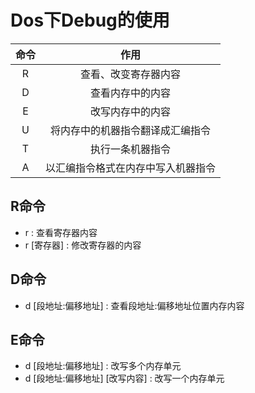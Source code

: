 <!--
 * @Author: Outsider
 * @Date: 2022-01-23 17:29:10
 * @LastEditors: Outsider
 * @LastEditTime: 2022-01-23 18:26:19
 * @Description: In User Settings Edit
 * @FilePath: \Notes\Assembly\Debug.md
-->

# Dos下Debug的使用

|命令|作用|
|:--:|:--:|
|R|查看、改变寄存器内容|
|D|查看内存中的内容|
|E|改写内存中的内容|
|U|将内存中的机器指令翻译成汇编指令|
|T|执行一条机器指令|
|A|以汇编指令格式在内存中写入机器指令|

## R命令
- r : 查看寄存器内容
- r [寄存器] : 修改寄存器的内容

## D命令
- d [段地址:偏移地址] : 查看段地址:偏移地址位置内存内容
  
## E命令
- d [段地址:偏移地址] : 改写多个内存单元
- d [段地址:偏移地址] [改写内容] : 改写一个内存单元

